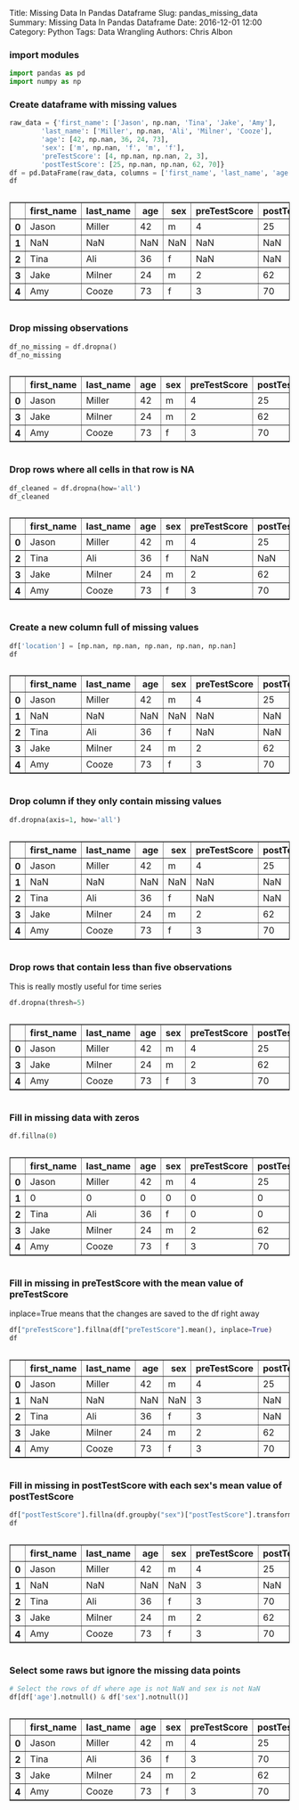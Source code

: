 Title: Missing Data In Pandas Dataframe
Slug: pandas_missing_data
Summary: Missing Data In Pandas Dataframe
Date: 2016-12-01 12:00
Category: Python
Tags: Data Wrangling
Authors: Chris Albon



### import modules


```python
import pandas as pd
import numpy as np
```

### Create dataframe with missing values


```python
raw_data = {'first_name': ['Jason', np.nan, 'Tina', 'Jake', 'Amy'], 
        'last_name': ['Miller', np.nan, 'Ali', 'Milner', 'Cooze'], 
        'age': [42, np.nan, 36, 24, 73], 
        'sex': ['m', np.nan, 'f', 'm', 'f'], 
        'preTestScore': [4, np.nan, np.nan, 2, 3],
        'postTestScore': [25, np.nan, np.nan, 62, 70]}
df = pd.DataFrame(raw_data, columns = ['first_name', 'last_name', 'age', 'sex', 'preTestScore', 'postTestScore'])
df
```




<div style="max-height:1000px;max-width:1500px;overflow:auto;">
<table border="1" class="dataframe">
  <thead>
    <tr style="text-align: right;">
      <th></th>
      <th>first_name</th>
      <th>last_name</th>
      <th>age</th>
      <th>sex</th>
      <th>preTestScore</th>
      <th>postTestScore</th>
    </tr>
  </thead>
  <tbody>
    <tr>
      <th>0</th>
      <td> Jason</td>
      <td> Miller</td>
      <td> 42</td>
      <td>   m</td>
      <td>  4</td>
      <td> 25</td>
    </tr>
    <tr>
      <th>1</th>
      <td>   NaN</td>
      <td>    NaN</td>
      <td>NaN</td>
      <td> NaN</td>
      <td>NaN</td>
      <td>NaN</td>
    </tr>
    <tr>
      <th>2</th>
      <td>  Tina</td>
      <td>    Ali</td>
      <td> 36</td>
      <td>   f</td>
      <td>NaN</td>
      <td>NaN</td>
    </tr>
    <tr>
      <th>3</th>
      <td>  Jake</td>
      <td> Milner</td>
      <td> 24</td>
      <td>   m</td>
      <td>  2</td>
      <td> 62</td>
    </tr>
    <tr>
      <th>4</th>
      <td>   Amy</td>
      <td>  Cooze</td>
      <td> 73</td>
      <td>   f</td>
      <td>  3</td>
      <td> 70</td>
    </tr>
  </tbody>
</table>
</div>



### Drop missing observations


```python
df_no_missing = df.dropna()
df_no_missing
```




<div style="max-height:1000px;max-width:1500px;overflow:auto;">
<table border="1" class="dataframe">
  <thead>
    <tr style="text-align: right;">
      <th></th>
      <th>first_name</th>
      <th>last_name</th>
      <th>age</th>
      <th>sex</th>
      <th>preTestScore</th>
      <th>postTestScore</th>
    </tr>
  </thead>
  <tbody>
    <tr>
      <th>0</th>
      <td> Jason</td>
      <td> Miller</td>
      <td> 42</td>
      <td> m</td>
      <td> 4</td>
      <td> 25</td>
    </tr>
    <tr>
      <th>3</th>
      <td>  Jake</td>
      <td> Milner</td>
      <td> 24</td>
      <td> m</td>
      <td> 2</td>
      <td> 62</td>
    </tr>
    <tr>
      <th>4</th>
      <td>   Amy</td>
      <td>  Cooze</td>
      <td> 73</td>
      <td> f</td>
      <td> 3</td>
      <td> 70</td>
    </tr>
  </tbody>
</table>
</div>



### Drop rows where all cells in that row is NA


```python
df_cleaned = df.dropna(how='all')
df_cleaned
```




<div style="max-height:1000px;max-width:1500px;overflow:auto;">
<table border="1" class="dataframe">
  <thead>
    <tr style="text-align: right;">
      <th></th>
      <th>first_name</th>
      <th>last_name</th>
      <th>age</th>
      <th>sex</th>
      <th>preTestScore</th>
      <th>postTestScore</th>
    </tr>
  </thead>
  <tbody>
    <tr>
      <th>0</th>
      <td> Jason</td>
      <td> Miller</td>
      <td> 42</td>
      <td> m</td>
      <td>  4</td>
      <td> 25</td>
    </tr>
    <tr>
      <th>2</th>
      <td>  Tina</td>
      <td>    Ali</td>
      <td> 36</td>
      <td> f</td>
      <td>NaN</td>
      <td>NaN</td>
    </tr>
    <tr>
      <th>3</th>
      <td>  Jake</td>
      <td> Milner</td>
      <td> 24</td>
      <td> m</td>
      <td>  2</td>
      <td> 62</td>
    </tr>
    <tr>
      <th>4</th>
      <td>   Amy</td>
      <td>  Cooze</td>
      <td> 73</td>
      <td> f</td>
      <td>  3</td>
      <td> 70</td>
    </tr>
  </tbody>
</table>
</div>



### Create a new column full of missing values


```python
df['location'] = [np.nan, np.nan, np.nan, np.nan, np.nan]
df
```




<div style="max-height:1000px;max-width:1500px;overflow:auto;">
<table border="1" class="dataframe">
  <thead>
    <tr style="text-align: right;">
      <th></th>
      <th>first_name</th>
      <th>last_name</th>
      <th>age</th>
      <th>sex</th>
      <th>preTestScore</th>
      <th>postTestScore</th>
      <th>location</th>
    </tr>
  </thead>
  <tbody>
    <tr>
      <th>0</th>
      <td> Jason</td>
      <td> Miller</td>
      <td> 42</td>
      <td>   m</td>
      <td>  4</td>
      <td> 25</td>
      <td>NaN</td>
    </tr>
    <tr>
      <th>1</th>
      <td>   NaN</td>
      <td>    NaN</td>
      <td>NaN</td>
      <td> NaN</td>
      <td>NaN</td>
      <td>NaN</td>
      <td>NaN</td>
    </tr>
    <tr>
      <th>2</th>
      <td>  Tina</td>
      <td>    Ali</td>
      <td> 36</td>
      <td>   f</td>
      <td>NaN</td>
      <td>NaN</td>
      <td>NaN</td>
    </tr>
    <tr>
      <th>3</th>
      <td>  Jake</td>
      <td> Milner</td>
      <td> 24</td>
      <td>   m</td>
      <td>  2</td>
      <td> 62</td>
      <td>NaN</td>
    </tr>
    <tr>
      <th>4</th>
      <td>   Amy</td>
      <td>  Cooze</td>
      <td> 73</td>
      <td>   f</td>
      <td>  3</td>
      <td> 70</td>
      <td>NaN</td>
    </tr>
  </tbody>
</table>
</div>



### Drop column if they only contain missing values


```python
df.dropna(axis=1, how='all')
```




<div style="max-height:1000px;max-width:1500px;overflow:auto;">
<table border="1" class="dataframe">
  <thead>
    <tr style="text-align: right;">
      <th></th>
      <th>first_name</th>
      <th>last_name</th>
      <th>age</th>
      <th>sex</th>
      <th>preTestScore</th>
      <th>postTestScore</th>
    </tr>
  </thead>
  <tbody>
    <tr>
      <th>0</th>
      <td> Jason</td>
      <td> Miller</td>
      <td> 42</td>
      <td>   m</td>
      <td>  4</td>
      <td> 25</td>
    </tr>
    <tr>
      <th>1</th>
      <td>   NaN</td>
      <td>    NaN</td>
      <td>NaN</td>
      <td> NaN</td>
      <td>NaN</td>
      <td>NaN</td>
    </tr>
    <tr>
      <th>2</th>
      <td>  Tina</td>
      <td>    Ali</td>
      <td> 36</td>
      <td>   f</td>
      <td>NaN</td>
      <td>NaN</td>
    </tr>
    <tr>
      <th>3</th>
      <td>  Jake</td>
      <td> Milner</td>
      <td> 24</td>
      <td>   m</td>
      <td>  2</td>
      <td> 62</td>
    </tr>
    <tr>
      <th>4</th>
      <td>   Amy</td>
      <td>  Cooze</td>
      <td> 73</td>
      <td>   f</td>
      <td>  3</td>
      <td> 70</td>
    </tr>
  </tbody>
</table>
</div>



### Drop rows that contain less than five observations

This is really mostly useful for time series


```python
df.dropna(thresh=5)
```




<div style="max-height:1000px;max-width:1500px;overflow:auto;">
<table border="1" class="dataframe">
  <thead>
    <tr style="text-align: right;">
      <th></th>
      <th>first_name</th>
      <th>last_name</th>
      <th>age</th>
      <th>sex</th>
      <th>preTestScore</th>
      <th>postTestScore</th>
      <th>location</th>
    </tr>
  </thead>
  <tbody>
    <tr>
      <th>0</th>
      <td> Jason</td>
      <td> Miller</td>
      <td> 42</td>
      <td> m</td>
      <td> 4</td>
      <td> 25</td>
      <td>NaN</td>
    </tr>
    <tr>
      <th>3</th>
      <td>  Jake</td>
      <td> Milner</td>
      <td> 24</td>
      <td> m</td>
      <td> 2</td>
      <td> 62</td>
      <td>NaN</td>
    </tr>
    <tr>
      <th>4</th>
      <td>   Amy</td>
      <td>  Cooze</td>
      <td> 73</td>
      <td> f</td>
      <td> 3</td>
      <td> 70</td>
      <td>NaN</td>
    </tr>
  </tbody>
</table>
</div>



### Fill in missing data with zeros


```python
df.fillna(0)
```




<div style="max-height:1000px;max-width:1500px;overflow:auto;">
<table border="1" class="dataframe">
  <thead>
    <tr style="text-align: right;">
      <th></th>
      <th>first_name</th>
      <th>last_name</th>
      <th>age</th>
      <th>sex</th>
      <th>preTestScore</th>
      <th>postTestScore</th>
      <th>location</th>
    </tr>
  </thead>
  <tbody>
    <tr>
      <th>0</th>
      <td> Jason</td>
      <td> Miller</td>
      <td> 42</td>
      <td> m</td>
      <td> 4</td>
      <td> 25</td>
      <td> 0</td>
    </tr>
    <tr>
      <th>1</th>
      <td>     0</td>
      <td>      0</td>
      <td>  0</td>
      <td> 0</td>
      <td> 0</td>
      <td>  0</td>
      <td> 0</td>
    </tr>
    <tr>
      <th>2</th>
      <td>  Tina</td>
      <td>    Ali</td>
      <td> 36</td>
      <td> f</td>
      <td> 0</td>
      <td>  0</td>
      <td> 0</td>
    </tr>
    <tr>
      <th>3</th>
      <td>  Jake</td>
      <td> Milner</td>
      <td> 24</td>
      <td> m</td>
      <td> 2</td>
      <td> 62</td>
      <td> 0</td>
    </tr>
    <tr>
      <th>4</th>
      <td>   Amy</td>
      <td>  Cooze</td>
      <td> 73</td>
      <td> f</td>
      <td> 3</td>
      <td> 70</td>
      <td> 0</td>
    </tr>
  </tbody>
</table>
</div>



### Fill in missing in preTestScore with the mean value of preTestScore

inplace=True means that the changes are saved to the df right away


```python
df["preTestScore"].fillna(df["preTestScore"].mean(), inplace=True)
df
```




<div style="max-height:1000px;max-width:1500px;overflow:auto;">
<table border="1" class="dataframe">
  <thead>
    <tr style="text-align: right;">
      <th></th>
      <th>first_name</th>
      <th>last_name</th>
      <th>age</th>
      <th>sex</th>
      <th>preTestScore</th>
      <th>postTestScore</th>
      <th>location</th>
    </tr>
  </thead>
  <tbody>
    <tr>
      <th>0</th>
      <td> Jason</td>
      <td> Miller</td>
      <td> 42</td>
      <td>   m</td>
      <td> 4</td>
      <td> 25</td>
      <td>NaN</td>
    </tr>
    <tr>
      <th>1</th>
      <td>   NaN</td>
      <td>    NaN</td>
      <td>NaN</td>
      <td> NaN</td>
      <td> 3</td>
      <td>NaN</td>
      <td>NaN</td>
    </tr>
    <tr>
      <th>2</th>
      <td>  Tina</td>
      <td>    Ali</td>
      <td> 36</td>
      <td>   f</td>
      <td> 3</td>
      <td>NaN</td>
      <td>NaN</td>
    </tr>
    <tr>
      <th>3</th>
      <td>  Jake</td>
      <td> Milner</td>
      <td> 24</td>
      <td>   m</td>
      <td> 2</td>
      <td> 62</td>
      <td>NaN</td>
    </tr>
    <tr>
      <th>4</th>
      <td>   Amy</td>
      <td>  Cooze</td>
      <td> 73</td>
      <td>   f</td>
      <td> 3</td>
      <td> 70</td>
      <td>NaN</td>
    </tr>
  </tbody>
</table>
</div>



### Fill in missing in postTestScore with each sex's mean value of postTestScore


```python
df["postTestScore"].fillna(df.groupby("sex")["postTestScore"].transform("mean"), inplace=True)
df
```




<div style="max-height:1000px;max-width:1500px;overflow:auto;">
<table border="1" class="dataframe">
  <thead>
    <tr style="text-align: right;">
      <th></th>
      <th>first_name</th>
      <th>last_name</th>
      <th>age</th>
      <th>sex</th>
      <th>preTestScore</th>
      <th>postTestScore</th>
      <th>location</th>
    </tr>
  </thead>
  <tbody>
    <tr>
      <th>0</th>
      <td> Jason</td>
      <td> Miller</td>
      <td> 42</td>
      <td>   m</td>
      <td> 4</td>
      <td> 25</td>
      <td>NaN</td>
    </tr>
    <tr>
      <th>1</th>
      <td>   NaN</td>
      <td>    NaN</td>
      <td>NaN</td>
      <td> NaN</td>
      <td> 3</td>
      <td>NaN</td>
      <td>NaN</td>
    </tr>
    <tr>
      <th>2</th>
      <td>  Tina</td>
      <td>    Ali</td>
      <td> 36</td>
      <td>   f</td>
      <td> 3</td>
      <td> 70</td>
      <td>NaN</td>
    </tr>
    <tr>
      <th>3</th>
      <td>  Jake</td>
      <td> Milner</td>
      <td> 24</td>
      <td>   m</td>
      <td> 2</td>
      <td> 62</td>
      <td>NaN</td>
    </tr>
    <tr>
      <th>4</th>
      <td>   Amy</td>
      <td>  Cooze</td>
      <td> 73</td>
      <td>   f</td>
      <td> 3</td>
      <td> 70</td>
      <td>NaN</td>
    </tr>
  </tbody>
</table>
</div>



### Select some raws but ignore the missing data points


```python
# Select the rows of df where age is not NaN and sex is not NaN
df[df['age'].notnull() & df['sex'].notnull()]
```




<div style="max-height:1000px;max-width:1500px;overflow:auto;">
<table border="1" class="dataframe">
  <thead>
    <tr style="text-align: right;">
      <th></th>
      <th>first_name</th>
      <th>last_name</th>
      <th>age</th>
      <th>sex</th>
      <th>preTestScore</th>
      <th>postTestScore</th>
      <th>location</th>
    </tr>
  </thead>
  <tbody>
    <tr>
      <th>0</th>
      <td> Jason</td>
      <td> Miller</td>
      <td> 42</td>
      <td> m</td>
      <td> 4</td>
      <td> 25</td>
      <td>NaN</td>
    </tr>
    <tr>
      <th>2</th>
      <td>  Tina</td>
      <td>    Ali</td>
      <td> 36</td>
      <td> f</td>
      <td> 3</td>
      <td> 70</td>
      <td>NaN</td>
    </tr>
    <tr>
      <th>3</th>
      <td>  Jake</td>
      <td> Milner</td>
      <td> 24</td>
      <td> m</td>
      <td> 2</td>
      <td> 62</td>
      <td>NaN</td>
    </tr>
    <tr>
      <th>4</th>
      <td>   Amy</td>
      <td>  Cooze</td>
      <td> 73</td>
      <td> f</td>
      <td> 3</td>
      <td> 70</td>
      <td>NaN</td>
    </tr>
  </tbody>
</table>
</div>


